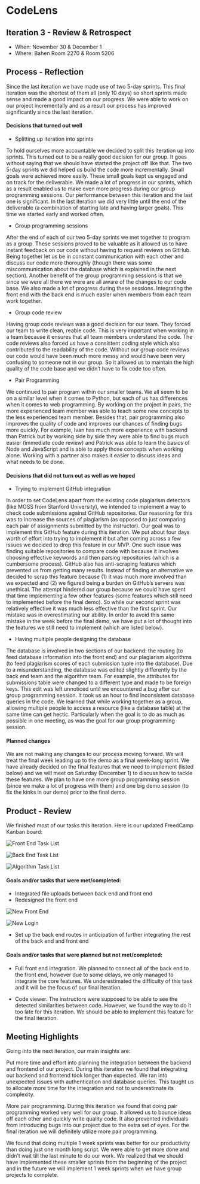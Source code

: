 # CodeLens

## Iteration 3 - Review & Retrospect

 * When: November 30 & December 1
 * Where: Bahen Room 2270 & Room 5206

## Process - Reflection

Since the last iteration we have made use of two 5-day sprints. This final iteration was the shortest of them all (only 10 days) so short sprints made sense and made a good impact on our progress. We were able to work on our project incrementally and as a result our process has improved significantly since the last iteration.

#### Decisions that turned out well

* Splitting up iteration into sprints

To hold ourselves more accountable we decided to split this iteration up into sprints. This turned out to be a really good decision for our group. It goes without saying that we should have started the project off like that. The two 5-day sprints we did helped us build the code more incrementally. Small goals were achieved more easily. These small goals kept us engaged and on track for the deliverable. We made a lot of progress in our sprints, which as a result enabled us to make even more progress during our group programming sessions. Our performance between this iteration and the last one is significant. In the last iteration we did very little until the end of the deliverable (a combination of starting late and having larger goals). This time we started early and worked often.

* Group programming sessions

After the end of each of our two 5-day sprints we met together to program as a group. These sessions proved to be valuable as it allowed us to have instant feedback on our code without having to request reviews on GitHub. Being together let us be in constant communication with each other and discuss our code more thoroughly (though there was some miscommunication about the database which is explained in the next section). Another benefit of the group programming sessions is that we since we were all there we were are all aware of the changes to our code base. We also made a lot of progress during these sessions. Integrating the front end with the back end is much easier when members from each team work together.

* Group code review

Having group code reviews was a good decision for our team. They forced our team to write clean, reable code. This is very important when working in a team because it ensures that all team members understand the code. The code reviews also forced us have a consistent coding style which also contributed to the readability of the code. Without our group code reviews our code would have been much more messy and would have been very confusing to someone not in our group. So it allowed us to maintain the high quality of the code base and we didn’t have to fix code too often.

* Pair Programming

We continued to pair program within our smaller teams. We all seem to be on a similar level when it comes to Python, but each of us has differences when it comes to web programming. By working on the project in pairs, the more experienced team member was able to teach some new concepts to the less experienced team member. Besides that, pair programming also improves the quality of code and improves our chances of finding bugs more quickly. For example, Ivan has much more experience with backend than Patrick but by working side by side they were able to find bugs much easier (immediate code review) and Patrick was able to learn the basics of Node and JavaScript and is able to apply those concepts when working alone. Working with a partner also makes it easier to discuss ideas and what needs to be done.

#### Decisions that did not turn out as well as we hoped

* Trying to implement GitHub integration

In order to set CodeLens apart from the existing code plagiarism detectors (like MOSS from Stanford University), we intended to implement a way to check code submissions against GitHub repositories. Our reasoning for this was to increase the sources of plagiarism (as opposed to just comparing each pair of assignments submitted by the instructor). Our goal was to implement this GitHub feature during this iteration. We put about four days worth of effort into trying to implement it but after coming across a few issues we decided to drop this feature in our MVP. One such issue was finding suitable repositories to compare code with because it involves choosing effective keywords and then parsing repositories (which is a cumbersome process). GitHub also has anti-scraping features which prevented us from getting many results. Instead of finding an alternative we decided to scrap this feature because (1) it was much more involved than we expected and (2) we figured being a burden on GitHub’s servers was unethical. The attempt hindered our group because we could have spent that time implementing a few other features (some features which still need to implemented before the final demo). So while our second sprint was relatively effective it was much less effective than the first sprint. Our mistake was in overestimating our ability. In order to avoid this same mistake in the week before the final demo, we have put a lot of thought into the features we still need to implement (which are listed below).

* Having multiple people designing the database

The database is involved in two sections of our backend: the routing (to feed database information into the front end) and our plagiarism algorithms (to feed plagiarism scores of each submission tuple into the database). Due to a misunderstanding, the database was edited slightly differently by the back end team and the algorithm team. For example, the attributes for submissions table were changed to a different type and made to be foreign keys. This edit was left unnoticed until we encountered a bug after our group programming session. It took us an hour to find inconsistent database queries in the code. We learned that while working together as a group, allowing multiple people to access a resource (like a database table) at the same time can get hectic. Particularly when the goal is to do as much as possible in one meeting, as was the goal for our group programming session.

#### Planned changes

We are not making any changes to our process moving forward. We will treat the final week leading up to the demo as a final week-long sprint. We have already decided on the final features that we need to implement (listed below) and we will meet on Saturday (December 1) to discuss how to tackle these features. We plan to have one more group programming session (since we make a lot of progress with them) and one big demo session (to fix the kinks in our demo) prior to the final demo.

## Product - Review

We finished most of our tasks this iteration. Here is our updated FreedCamp Kanban board:

![Front End Task List](https://github.com/csc301-fall-2017/project-team-01/blob/master/deliverables/artifacts_deliverable_3/frontend-iteration3.png?raw=true)

![Back End Task List](https://github.com/csc301-fall-2017/project-team-01/blob/master/deliverables/artifacts_deliverable_3/backend-iteration3.png?raw=true)

![Algorithm Task List](https://github.com/csc301-fall-2017/project-team-01/blob/master/deliverables/artifacts_deliverable_3/algorithm-iteration3.png?raw=true)

#### Goals and/or tasks that were met/completed:

* Integrated file uploads between back end and front end
* Redesigned the front end

![New Front End](https://raw.githubusercontent.com/csc301-fall-2017/project-team-01/master/deliverables/artifacts_deliverable_3/web_newhomepage.png?token=AORB-58gyXFE0EMyFw1_Mrp4aH7A5q5_ks5aK0IGwA%3D%3D)

![New Login](https://raw.githubusercontent.com/csc301-fall-2017/project-team-01/master/deliverables/artifacts_deliverable_3/web_newloginpanel.png?token=AORB-xKt3ruwcXPk0ZkWIo1pJXQF2mlbks5aK0IKwA%3D%3D)

* Set up the back end routes in anticipation of further integrating the rest of the back end and front end

#### Goals and/or tasks that were planned but not met/completed:

* Full front end integration. We planned to connect all of the back end to the front end, however due to some delays, we only managed to integrate the core features. We underestimated the difficulty of this task and it will be the focus of our final iteration.

* Code viewer. The instructors were supposed to be able to see the detected similarities between code. However, we found the way to do it too late for this iteration. We should be able to implement this feature for the final iteration.


## Meeting Highlights

Going into the next iteration, our main insights are:

Put more time and effort into planning the integration between the backend and frontend of our project. During this iteration we found that integrating our backend and frontend took longer than expected. We ran into unexpected issues with authentication and database queries. This taught us to allocate more time for the integration and not to underestimate its complexity.

More pair programming. During this iteration we found that doing pair programming worked very well for our group. It allowed us to bounce ideas off each other and quickly write quality code. It also prevented individuals from introducing bugs into our project due to the extra set of eyes. For the final iteration we will definitely utilize more pair programming.

We found that doing multiple 1 week sprints was better for our productivity than doing just one month long script. We were able to get more done and didn’t wait till the last minute to do our work. We realized that we should have implemented these smaller sprints from the beginning of the project and in the future we will implement 1 week sprints when we have group projects to complete.
